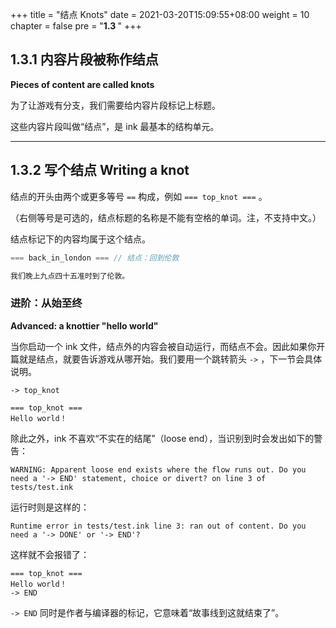 +++
title = "结点 Knots"
date = 2021-03-20T15:09:55+08:00
weight = 10
chapter = false
pre = "<b>1.3 </b>"
+++

## 1.3.1 内容片段被称作结点

**Pieces of content are called knots**

为了让游戏有分支，我们需要给内容片段标记上标题。

这些内容片段叫做“结点”，是 ink 最基本的结构单元。

---

## 1.3.2 写个结点 Writing a knot

结点的开头由两个或更多等号 `==` 构成，例如  `=== top_knot ===` 。

（右侧等号是可选的，结点标题的名称是不能有空格的单词。注，不支持中文。）

结点标记下的内容均属于这个结点。

```c
=== back_in_london === // 结点：回到伦敦

我们晚上九点四十五准时到了伦敦。
```

### **进阶**：从始至终 

**Advanced: a knottier "hello world"**

当你启动一个 ink 文件，结点外的内容会被自动运行，而结点不会。因此如果你开篇就是结点，就要告诉游戏从哪开始。我们要用一个跳转箭头 `->` ，下一节会具体说明。

```
-> top_knot

=== top_knot ===
Hello world！
```

除此之外，ink 不喜欢“不实在的结尾”（loose end），当识别到时会发出如下的警告：

```plaintext
WARNING: Apparent loose end exists where the flow runs out. Do you need a '-> END' statement, choice or divert? on line 3 of tests/test.ink
```
运行时则是这样的：

```plaintext
Runtime error in tests/test.ink line 3: ran out of content. Do you need a '-> DONE' or '-> END'?
```

这样就不会报错了：

```
=== top_knot ===
Hello world！
-> END
```

`-> END` 同时是作者与编译器的标记，它意味着“故事线到这就结束了”。